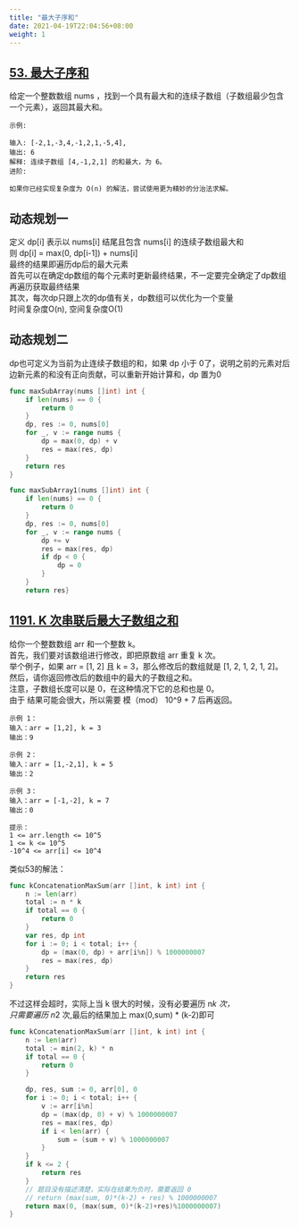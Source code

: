 ```yaml
---
title: "最大子序和"
date: 2021-04-19T22:04:56+08:00
weight: 1
---
```


## [53. 最大子序和](https://leetcode-cn.com/problems/maximum-subarray)

给定一个整数数组 nums ，找到一个具有最大和的连续子数组（子数组最少包含一个元素），返回其最大和。  

```
示例:

输入: [-2,1,-3,4,-1,2,1,-5,4],
输出: 6
解释: 连续子数组 [4,-1,2,1] 的和最大，为 6。
进阶:

如果你已经实现复杂度为 O(n) 的解法，尝试使用更为精妙的分治法求解。
```

## 动态规划一

定义 dp[i] 表示以 nums[i] 结尾且包含 nums[i] 的连续子数组最大和  
则 dp[i] = max(0, dp[i-1]) + nums[i]  
最终的结果即遍历dp后的最大元素  
首先可以在确定dp数组的每个元素时更新最终结果，不一定要完全确定了dp数组再遍历获取最终结果  
其次，每次dp只跟上次的dp值有关，dp数组可以优化为一个变量  
时间复杂度O(n), 空间复杂度O(1)  

## 动态规划二

dp也可定义为当前为止连续子数组的和，如果 dp 小于 0了，说明之前的元素对后边新元素的和没有正向贡献，可以重新开始计算和，dp 置为0  

```go
func maxSubArray(nums []int) int {
	if len(nums) == 0 {
		return 0
	}
	dp, res := 0, nums[0]
	for _, v := range nums {
		dp = max(0, dp) + v
		res = max(res, dp)
	}
	return res
}

func maxSubArray1(nums []int) int {
	if len(nums) == 0 {
		return 0
	}
	dp, res := 0, nums[0]
	for _, v := range nums {
		dp += v
		res = max(res, dp)
		if dp < 0 {
			dp = 0
		}
	}
	return res}
```

## [1191. K 次串联后最大子数组之和](https://leetcode-cn.com/problems/k-concatenation-maximum-sum)

给你一个整数数组 arr 和一个整数 k。  
首先，我们要对该数组进行修改，即把原数组 arr 重复 k 次。  
举个例子，如果 arr = [1, 2] 且 k = 3，那么修改后的数组就是 [1, 2, 1, 2, 1, 2]。  
然后，请你返回修改后的数组中的最大的子数组之和。  
注意，子数组长度可以是 0，在这种情况下它的总和也是 0。  
由于 结果可能会很大，所以需要 模（mod） 10^9 + 7 后再返回。

```
示例 1：
输入：arr = [1,2], k = 3
输出：9

示例 2：
输入：arr = [1,-2,1], k = 5
输出：2

示例 3：
输入：arr = [-1,-2], k = 7
输出：0
 
提示：
1 <= arr.length <= 10^5
1 <= k <= 10^5
-10^4 <= arr[i] <= 10^4
```

类似53的解法：

```go
func kConcatenationMaxSum(arr []int, k int) int {
	n := len(arr)
	total := n * k
	if total == 0 {
		return 0
	}
	var res, dp int
	for i := 0; i < total; i++ {
		dp = (max(0, dp) + arr[i%n]) % 1000000007
		res = max(res, dp)
	}
	return res
}
```

不过这样会超时，实际上当 k 很大的时候，没有必要遍历 n*k 次，  
只需要遍历 n*2 次,最后的结果加上 max(0,sum) * (k-2)即可  

```go
func kConcatenationMaxSum(arr []int, k int) int {
	n := len(arr)
	total := min(2, k) * n
	if total == 0 {
		return 0
	}

	dp, res, sum := 0, arr[0], 0
	for i := 0; i < total; i++ {
		v := arr[i%n]
		dp = (max(dp, 0) + v) % 1000000007
		res = max(res, dp)
		if i < len(arr) {
			sum = (sum + v) % 1000000007
		}
	}
	if k <= 2 {
		return res
	}
	// 题目没有描述清楚，实际在结果为负时，需要返回 0
	// return (max(sum, 0)*(k-2) + res) % 1000000007
	return max(0, (max(sum, 0)*(k-2)+res)%1000000007)
}
```
